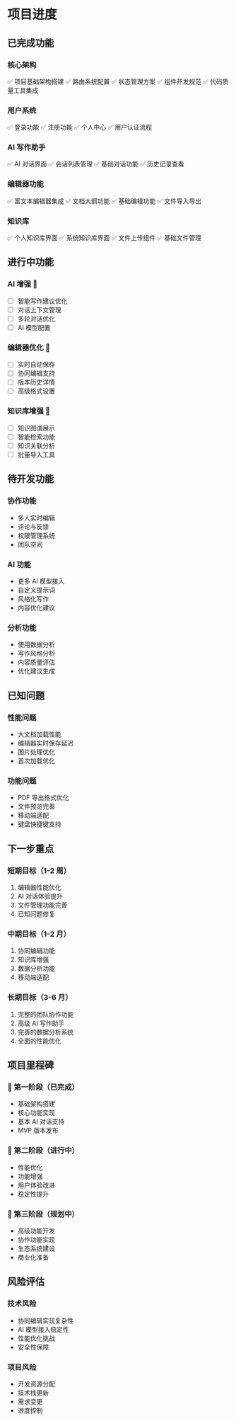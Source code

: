 # 项目进度

## 已完成功能

### 核心架构

✅ 项目基础架构搭建 ✅ 路由系统配置 ✅ 状态管理方案 ✅ 组件开发规范 ✅ 代码质量工具集成

### 用户系统

✅ 登录功能 ✅ 注册功能 ✅ 个人中心 ✅ 用户认证流程

### AI 写作助手

✅ AI 对话界面 ✅ 会话列表管理 ✅ 基础对话功能 ✅ 历史记录查看

### 编辑器功能

✅ 富文本编辑器集成 ✅ 文档大纲功能 ✅ 基础编辑功能 ✅ 文件导入导出

### 知识库

✅ 个人知识库界面 ✅ 系统知识库界面 ✅ 文件上传组件 ✅ 基础文件管理

## 进行中功能

### AI 增强 🚧

- [ ] 智能写作建议优化
- [ ] 对话上下文管理
- [ ] 多轮对话优化
- [ ] AI 模型配置

### 编辑器优化 🚧

- [ ] 实时自动保存
- [ ] 协同编辑支持
- [ ] 版本历史详情
- [ ] 高级格式设置

### 知识库增强 🚧

- [ ] 知识图谱展示
- [ ] 智能检索功能
- [ ] 知识关联分析
- [ ] 批量导入工具

## 待开发功能

### 协作功能

- 多人实时编辑
- 评论与反馈
- 权限管理系统
- 团队空间

### AI 功能

- 更多 AI 模型接入
- 自定义提示词
- 风格化写作
- 内容优化建议

### 分析功能

- 使用数据分析
- 写作风格分析
- 内容质量评估
- 优化建议生成

## 已知问题

### 性能问题

- 大文档加载性能
- 编辑器实时保存延迟
- 图片处理优化
- 首次加载优化

### 功能问题

- PDF 导出格式优化
- 文件预览完善
- 移动端适配
- 键盘快捷键支持

## 下一步重点

### 短期目标（1-2 周）

1. 编辑器性能优化
2. AI 对话体验提升
3. 文件管理功能完善
4. 已知问题修复

### 中期目标（1-2 月）

1. 协同编辑功能
2. 知识库增强
3. 数据分析功能
4. 移动端适配

### 长期目标（3-6 月）

1. 完整的团队协作功能
2. 高级 AI 写作助手
3. 完善的数据分析系统
4. 全面的性能优化

## 项目里程碑

### 🏁 第一阶段（已完成）

- 基础架构搭建
- 核心功能实现
- 基本 AI 对话支持
- MVP 版本发布

### 🚧 第二阶段（进行中）

- 性能优化
- 功能增强
- 用户体验改进
- 稳定性提升

### 📅 第三阶段（规划中）

- 高级功能开发
- 协作功能实现
- 生态系统建设
- 商业化准备

## 风险评估

### 技术风险

- 协同编辑实现复杂性
- AI 模型接入稳定性
- 性能优化挑战
- 安全性保障

### 项目风险

- 开发资源分配
- 技术栈更新
- 需求变更
- 进度控制
